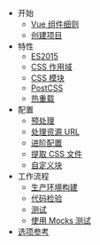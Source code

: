 - 开始
  - [Vue 组件细则](start/spec.md)
  - [创建项目](start/setup.md)
- 特性
  - [ES2015](features/es2015.md)
  - [CSS 作用域](features/scoped-css.md)
  - [CSS 模块](features/css-modules.md)
  - [PostCSS](features/postcss.md)
  - [热重载](features/hot-reload.md)
- 配置
  - [预处理](configurations/pre-processors.md)
  - [处理资源 URL](configurations/asset-url.md)
  - [进阶配置](configurations/advanced.md)
  - [提取 CSS 文件](configurations/extract-css.md)
  - [自定义块](configurations/custom-blocks.md)
- 工作流程
  - [生产环境构建](workflow/production.md)
  - [代码检验](workflow/linting.md)
  - [测试](workflow/testing.md)
  - [使用 Mocks 测试](workflow/testing-with-mocks.md)
- [选项参考](options.md)
